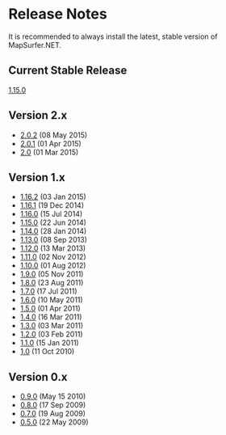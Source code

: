 # Release Notes #

It is recommended to always install the latest, stable version of MapSurfer.NET.

## Current Stable Release ##

[1.15.0](/release_notes/v1.15.0.md)


## Version 2.x ##

* [2.0.2](/release_notes/v2.0.2.md)  (08 May 2015)
* [2.0.1](/release_notes/v2.0.1.md)  (01 Apr 2015)
* [2.0](/release_notes/v2.0.md)  (01 Mar 2015)

## Version 1.x ##

* [1.16.2](/release_notes/v1.16.2.md)  (03 Jan 2015)
* [1.16.1](/release_notes/v1.16.1.md)  (19 Dec 2014)
* [1.16.0](/release_notes/v1.16.0.md)  (15 Jul 2014)
* [1.15.0](/release_notes/v1.15.0.md)  (22 Jun 2014)
* [1.14.0](/release_notes/v1.14.0.md)  (28 Jan 2014)
* [1.13.0](/release_notes/v1.13.0.md)  (08 Sep 2013)
* [1.12.0](/release_notes/v1.12.0.md)  (13 Mar 2013)
* [1.11.0](/release_notes/v1.11.0.md)  (02 Nov 2012)
* [1.10.0](/release_notes/v1.10.0.md)  (01 Aug 2012)
* [1.9.0](/release_notes/v1.9.0.md)    (05 Nov 2011)
* [1.8.0](/release_notes/v1.8.0.md)    (23 Aug 2011)
* [1.7.0](/release_notes/v1.7.0.md)    (17 Jul 2011)
* [1.6.0](/release_notes/v1.6.0.md)    (10 May 2011)
* [1.5.0](/release_notes/v1.5.0.md)    (01 Apr 2011)
* [1.4.0](/release_notes/v1.4.0.md)    (16 Mar 2011)
* [1.3.0](/release_notes/v1.3.0.md)    (03 Mar 2011)
* [1.2.0](/release_notes/v1.2.0.md)    (03 Feb 2011)
* [1.1.0](/release_notes/v1.1.0.md)    (15 Jan 2011)
* [1.0](/release_notes/v1.0.md)        (11 Oct 2010)

## Version 0.x ##

* [0.9.0](/release_notes/v0.9.0.md)    (May 15 2010)
* [0.8.0](/release_notes/v0.8.0.md)    (17 Sep 2009)
* [0.7.0](/release_notes/v0.7.0.md)    (19 Aug 2009)
* [0.5.0](/release_notes/v0.5.0.md)    (22 May 2009)
